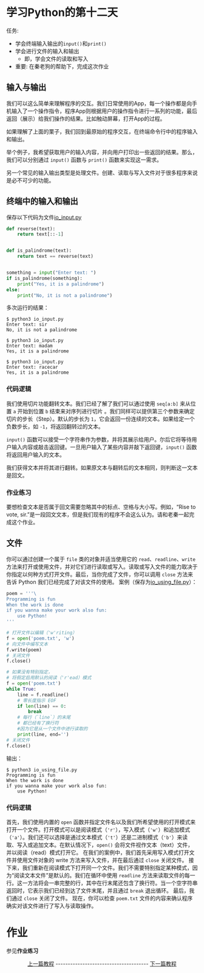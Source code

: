 # 学习Python的第十二天

任务:
- 学会终端输入输出的`input()`和`print()`
- 学会进行文件的输入和输出
    - 即，学会文件的读取和写入
- 重要: 在秦老狗的帮助下，完成这次作业

## 输入与输出
我们可以这么简单来理解程序的交互。我们日常使用的App，每一个操作都是向手机输入了一个操作指令，程序App则根据用户的操作指令进行一系列的功能，最后返回（展示）给我们操作的结果。比如触动屏幕，打开App的过程。

如果理解了上面的栗子，我们回到最原始的程序交互，在终端命令行中的程序输入和输出。

举个例子，我希望获取用户的输入内容，并向用户打印出一些返回的结果。那么，我们可以分别通过 `input()` 函数与 `print()` 函数来实现这一需求。

另一个常见的输入输出类型是处理文件。创建、读取与写入文件对于很多程序来说是必不可少的功能。

## 终端中的输入和输出

保存以下代码为文件[io_input.py](../Code/12/io_input.py)
```python
def reverse(text):
    return text[::-1]


def is_palindrome(text):
    return text == reverse(text)


something = input("Enter text: ")
if is_palindrome(something):
    print("Yes, it is a palindrome")
else:
    print("No, it is not a palindrome")
```
多次运行的结果：
```
$ python3 io_input.py
Enter text: sir
No, it is not a palindrome

$ python3 io_input.py
Enter text: madam
Yes, it is a palindrome

$ python3 io_input.py
Enter text: racecar
Yes, it is a palindrome
```
### 代码逻辑
我们使用切片功能翻转文本。我们已经了解了我们可以通过使用 `seq[a:b]` 来从位置 `a` 开始到位置 `b` 结束来对序列进行切片 。我们同样可以提供第三个参数来确定切片的步长（Step）。默认的步长为 `1`，它会返回一份连续的文本。如果给定一个负数步长，如 `-1`，将返回翻转过的文本。

`input()` 函数可以接受一个字符串作为参数，并将其展示给用户。尔后它将等待用户输入内容或敲击返回键。一旦用户输入了某些内容并敲下返回键，`input()` 函数将返回用户输入的文本。

我们获得文本并将其进行翻转。如果原文本与翻转后的文本相同，则判断这一文本是回文。

### **作业练习**

要想检查文本是否属于回文需要忽略其中的标点、空格与大小写。例如，“Rise to vote, sir.”是一段回文文本，但是我们现有的程序不会这么认为。请和老秦一起完成这个作业。


## 文件
你可以通过创建一个属于 `file` 类的对象并适当使用它的 `read`、`readline`、`write` 方法来打开或使用文件，并对它们进行读取或写入。读取或写入文件的能力取决于你指定以何种方式打开文件。最后，当你完成了文件，你可以调用 `close` 方法来告诉 Python 我们已经完成了对该文件的使用。
案例（保存为[io_using_file.py](../Code/12/io_using_file.py)）：
```python
poem = '''\
Programming is fun
When the work is done
if you wanna make your work also fun:
    use Python!
'''

# 打开文件以编辑（'w'riting）
f = open('poem.txt', 'w')
# 向文件中编写文本
f.write(poem)
# 关闭文件
f.close()

# 如果没有特别指定，
# 将假定启用默认的阅读（'r'ead）模式
f = open('poem.txt')
while True:
    line = f.readline()
    # 零长度指示 EOF
    if len(line) == 0:
        break
    # 每行（`line`）的末尾
    # 都已经有了换行符
    #因为它是从一个文件中进行读取的
    print(line, end='')
# 关闭文件
f.close()
```
输出：
```
$ python3 io_using_file.py
Programming is fun
When the work is done
if you wanna make your work also fun:
    use Python!
```
### 代码逻辑
首先，我们使用内置的 `open` 函数并指定文件名以及我们所希望使用的打开模式来打开一个文件。打开模式可以是阅读模式（`'r'`），写入模式（`'w'`）和追加模式（`'a'`）。我们还可以选择是通过文本模式（`'t'`）还是二进制模式（`'b'`）来读取、写入或追加文本。在默认情况下，`open()` 会将文件视作文本（text）文件，并以阅读（read）模式打开它。
在我们的案例中，我们首先采用写入模式打开文件并使用文件对象的 write 方法来写入文件，并在最后通过 `close` 关闭文件。
接下来，我们重新在阅读模式下打开同一个文件。我们不需要特别指定某种模式，因为“阅读文本文件”是默认的。我们在循环中使用 `readline` 方法来读取文件的每一行。这一方法将会一串完整的行，其中在行末尾还包含了换行符。当一个空字符串返回时，它表示我们已经到达了文件末尾，并且通过 `break` 退出循环。
最后，我们通过 `close` 关闭了文件。
现在，你可以检查 `poem.txt` 文件的内容来确认程序确实对该文件进行了写入与读取操作。

# 作业
参见**作业练习**

<p align="center">
  <a href="Guide11.md">上一篇教程</a>  --------------------------------------  <a href="Guide13.md">下一篇教程
</p>